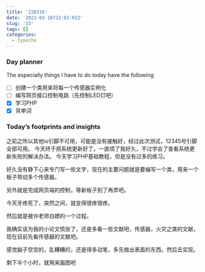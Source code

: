 ```yaml
---
title: '220316'
date: '2022-03-16T22:02:03Z'
slug: '33'
tags: []
categories:
  - typecho
---
```

### Day planner

The especially things I have to do today have the following

- [ ] 创建一个类用来将每一个传感器实例化
- [ ] 编写网页接口控制电路（先控制LED灯吧）
- [x] 学习PHP
- [x] 背单词

### Today’s footprints and insights

之前之所以其他io引脚不可用，可能是没有接触好，经过此次测试，12345号引脚全部可用。
今天终于把系统更新好了。一直烦了我好久，不过学会了查看系统更新失败的解决办法。
今天学习PHP基础教程，但是没有过多的练习。

好久没有静下心来专门写一些文字，现在的主要问题就是要编写一个类，用来一个板子带动多个传感器。

另外就是完成网页端的控制，等新板子到了再弄吧。

今天牙疼死了，突然之间，就变得很疼很疼。

然后就是被许老师白嫖的一个过程。

我确实该为我的小论文慌张了，还是多看一些文献吧，传感器，火灾之类的文献，现在目前先看传感器的文献吧。

感觉脑子空空的，乱糟糟的，还是得多动笔，多先做出表面的东西，然后去实现。

剩下半个小时，就用来画图吧
